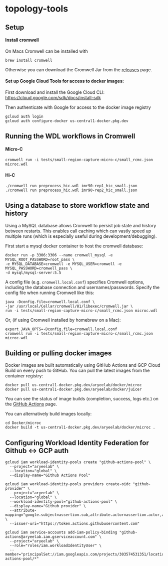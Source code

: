 # topology-tools

## Setup

#### Install cromwell

On Macs Cromwell can be installed with 
```
brew install cromwell
```

Otherwise you can download the Cromwell Jar from the [releases](https://github.com/broadinstitute/cromwell/releases) page.

#### Set up Google Cloud Tools for access to docker images:

First download and install the Google Cloud CLI: https://cloud.google.com/sdk/docs/install-sdk

Then authenticate with Google for access to the docker image registry

	gcloud auth login
	gcloud auth configure-docker us-central1-docker.pkg.dev

## Running the WDL workflows in Cromwell

#### Micro-C

```
cromwell run -i tests/small-region-capture-micro-c/small_rcmc.json microc.wdl
```

#### Hi-C

```
./cromwell run preprocess_hic.wdl imr90-rep1_hic_small.json 
./cromwell run preprocess_hic.wdl imr90-rep2_hic_small.json 
```
    
## Using a database to store workflow state and history

Using a MySQL database allows Cromwell to persist job state and history between restarts. This enables call caching which can vastly speed up multiple runs (which is especially useful during development/debugging).

First start a mysql docker container to host the cromwell database:

    docker run -p 3306:3306 --name cromwell_mysql -e MYSQL_ROOT_PASSWORD=root_pass \
    -e MYSQL_DATABASE=cromwell -e MYSQL_USER=cromwell -e MYSQL_PASSWORD=cromwell_pass \
    -d mysql/mysql-server:5.5

A config file (e.g. `cromwell.local.conf`) specifies Cromwell options, including the database connection and usernames/passwords. Specify the config file when running Cromwell like this:

	java -Dconfig.file=cromwell.local.conf \
	-jar /usr/local/Cellar/cromwell/81/libexec/cromwell.jar \
	run -i tests/small-region-capture-micro-c/small_rcmc.json microc.wdl

Or, (if using Cromwell installed by homebrew on a Mac):

	export JAVA_OPTS=-Dconfig.file=cromwell.local.conf 
	cromwell run -i tests/small-region-capture-micro-c/small_rcmc.json microc.wdl


## Building or pulling docker images

Docker images are built automatically using GitHub Actions and GCP Cloud Build on every push to GitHub. You can pull the latest images from the container registry:

```
docker pull us-central1-docker.pkg.dev/aryeelab/docker/microc
docker pull us-central1-docker.pkg.dev/aryeelab/docker/juicer
```

You can see the status of image builds (completion, success, logs etc.) on the [GitHub Actions](https://github.com/aryeelab/topology-tools/actions) page.

You can alternatively build images locally:

```
cd Docker/microc
docker build -t us-central1-docker.pkg.dev/aryeelab/docker/microc .
```



## Configuring Workload Identity Federation for Github <-> GCP auth

	gcloud iam workload-identity-pools create "github-actions-pool" \
	  --project="aryeelab" \
	  --location="global" \
	  --display-name="Github Actions Pool"

	gcloud iam workload-identity-pools providers create-oidc "github-provider" \
	  --project="aryeelab" \
	  --location="global" \
	  --workload-identity-pool="github-actions-pool" \
	  --display-name="Github provider" \
	  --attribute-mapping="google.subject=assertion.sub,attribute.actor=assertion.actor,attribute.aud=assertion.aud" \
	  --issuer-uri="https://token.actions.githubusercontent.com"

	gcloud iam service-accounts add-iam-policy-binding "github-actions@aryeelab.iam.gserviceaccount.com" \
	  --project="aryeelab" \
	  --role="roles/iam.workloadIdentityUser" \
	  --member="principalSet://iam.googleapis.com/projects/303574531351/locations/global/workloadIdentityPools/github-actions-pool/*"